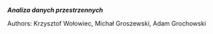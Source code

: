 ***Analiza danych przestrzennych***

Authors: Krzysztof Wołowiec, Michał Groszewski, Adam Grochowski
